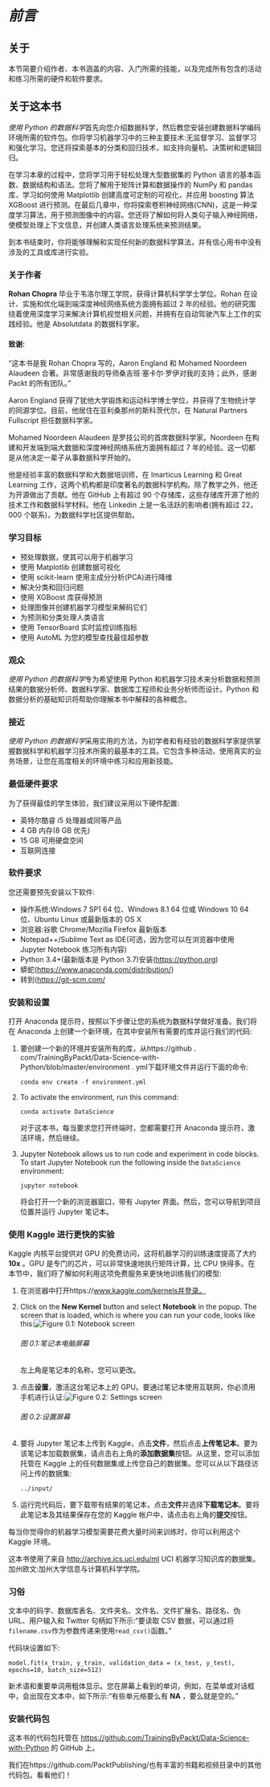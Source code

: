 <title>C13322_Preface_Epub_Final_SW</title> <link href="css/epub.css" rel="stylesheet" type="text/css"> 

# *前言*

## 关于

本节简要介绍作者、本书涵盖的内容、入门所需的技能，以及完成所有包含的活动和练习所需的硬件和软件要求。

## 关于这本书

*使用 Python 的数据科学*首先向您介绍数据科学，然后教您安装创建数据科学编码环境所需的软件包。你将学习机器学习中的三种主要技术:无监督学习、监督学习和强化学习。您还将探索基本的分类和回归技术，如支持向量机、决策树和逻辑回归。

在学习本章的过程中，您将学习用于轻松处理大型数据集的 Python 语言的基本函数、数据结构和语法。您将了解用于矩阵计算和数据操作的 NumPy 和 pandas 库，学习如何使用 Matplotlib 创建高度可定制的可视化，并应用 boosting 算法 XGBoost 进行预测。在最后几章中，你将探索卷积神经网络(CNN)，这是一种深度学习算法，用于预测图像中的内容。您还将了解如何将人类句子输入神经网络，使模型处理上下文信息，并创建人类语言处理系统来预测结果。

到本书结束时，你将能够理解和实现任何新的数据科学算法，并有信心用书中没有涉及的工具或库进行实验。

### 关于作者

**Rohan Chopra** 毕业于韦洛尔理工学院，获得计算机科学学士学位。Rohan 在设计、实施和优化端到端深度神经网络系统方面拥有超过 2 年的经验。他的研究围绕着使用深度学习来解决计算机视觉相关问题，并拥有在自动驾驶汽车上工作的实践经验。他是 Absolutdata 的数据科学家。

#### 致谢:

“这本书是我 Rohan Chopra 写的，Aaron England 和 Mohamed Noordeen Alaudeen 合著。非常感谢我的导师桑吉班·塞卡尔·罗伊对我的支持；此外，感谢 Packt 的所有团队。”

Aaron England 获得了犹他大学锻炼和运动科学博士学位，并获得了生物统计学的同源学位。目前，他居住在亚利桑那州的斯科茨代尔，在 Natural Partners Fullscript 担任数据科学家。

Mohamed Noordeen Alaudeen 是罗技公司的首席数据科学家。Noordeen 在构建和开发端到端大数据和深度神经网络系统方面拥有超过 7 年的经验。这一切都是从他决定一辈子从事数据科学开始的。

他是经验丰富的数据科学和大数据培训师，在 Imarticus Learning 和 Great Learning 工作，这两个机构都是印度著名的数据科学机构。除了教学之外，他还为开源做出了贡献。他在 GitHub 上有超过 90 个存储库，这些存储库开源了他的技术工作和数据科学材料。他在 Linkedin 上是一名活跃的影响者(拥有超过 22，000 个联系)，为数据科学社区提供帮助。

### 学习目标

*   预处理数据，使其可以用于机器学习
*   使用 Matplotlib 创建数据可视化
*   使用 scikit-learn 使用主成分分析(PCA)进行降维
*   解决分类和回归问题
*   使用 XGBoost 库获得预测
*   处理图像并创建机器学习模型来解码它们
*   为预测和分类处理人类语言
*   使用 TensorBoard 实时监控训练指标
*   使用 AutoML 为您的模型查找最佳超参数

### 观众

*使用 Python 的数据科学*专为希望使用 Python 和机器学习技术来分析数据和预测结果的数据分析师、数据科学家、数据库工程师和业务分析师而设计。Python 和数据分析的基础知识将帮助你理解本书中解释的各种概念。

### 接近

*使用 Python 的数据科学*采用实用的方法，为初学者和有经验的数据科学家提供掌握数据科学和机器学习技术所需的最基本的工具。它包含多种活动，使用真实的业务场景，让您在高度相关的环境中练习和应用新技能。

### 最低硬件要求

为了获得最佳的学生体验，我们建议采用以下硬件配置:

*   英特尔酷睿 i5 处理器或同等产品
*   4 GB 内存(8 GB 优先)
*   15 GB 可用硬盘空间
*   互联网连接

### 软件要求

您还需要预先安装以下软件:

*   操作系统:Windows 7 SP1 64 位、Windows 8.1 64 位或 Windows 10 64 位、Ubuntu Linux 或最新版本的 OS X
*   浏览器:谷歌 Chrome/Mozilla Firefox 最新版本
*   Notepad++/Sublime Text as IDE(可选，因为您可以在浏览器中使用 Jupyter Notebook 练习所有内容)
*   Python 3.4+(最新版本是 Python 3.7)安装(https://python.org)
*   蟒蛇(https://www.anaconda.com/distribution/)
*   转到(https://git-scm.com/

### 安装和设置

打开 Anaconda 提示符，按照以下步骤让您的系统为数据科学做好准备。我们将在 Anaconda 上创建一个新环境，在其中安装所有需要的库并运行我们的代码:

1.  要创建一个新的环境并安装所有的库，从https://github . com/TrainingByPackt/Data-Science-with-Python/blob/master/environment . yml下载环境文件并运行下面的命令:

    ```
    conda env create -f environment.yml
    ```

2.  To activate the environment, run this command:

    ```
    conda activate DataScience
    ```

    对于这本书，每当要求您打开终端时，您都需要打开 Anaconda 提示符，激活环境，然后继续。

3.  Jupyter Notebook allows us to run code and experiment in code blocks. To start Jupyter Notebook run the following inside the `DataScience` environment:

    ```
    jupyter notebook
    ```

    将会打开一个新的浏览器窗口，带有 Jupyter 界面。然后，您可以导航到项目位置并运行 Jupyter 笔记本。

### 使用 Kaggle 进行更快的实验

Kaggle 内核平台提供对 GPU 的免费访问，这将机器学习的训练速度提高了大约 **10x** 。GPU 是专门的芯片，可以非常快速地执行矩阵计算，比 CPU 快得多。在本节中，我们将了解如何利用这项免费服务来更快地训练我们的模型:

1.  在浏览器中打开https://www.kaggle.com/kernels并登录。
2.  Click on the **New Kernel** button and select **Notebook** in the popup. The screen that is loaded, which is where you can run your code, looks like this:![Figure 0.1: Notebook screen](image/Image45375.jpg)

    ###### 图 0.1:笔记本电脑屏幕

    左上角是笔记本的名称，您可以更改。

3.  点击**设置**，激活这台笔记本上的 GPU。要通过笔记本使用互联网，你必须用手机进行认证:![Figure 0.2: Settings screen
    ](image/Image45383.jpg)

    ###### 图 0.2:设置屏幕

4.  要将 Jupyter 笔记本上传到 Kaggle，点击**文件**，然后点击**上传笔记本**。要为该笔记本加载数据集，请点击右上角的**添加数据集**按钮。从这里，您可以添加托管在 Kaggle 上的任何数据集或上传您自己的数据集。您可以从以下路径访问上传的数据集:

    ```
    ../input/
    ```

5.  运行完代码后，要下载带有结果的笔记本，点击**文件**并选择**下载笔记本**。要将此笔记本及其结果保存在您的 Kaggle 帐户中，请点击右上角的**提交**按钮。

每当你觉得你的机器学习模型需要花费大量时间来训练时，你可以利用这个 Kaggle 环境。

这本书使用了来自 http://archive.ics.uci.edu/ml UCI 机器学习知识库的数据集。加州欧文:加州大学信息与计算机科学学院。

### 习俗

文本中的码字、数据库表名、文件夹名、文件名、文件扩展名、路径名、伪 URL、用户输入和 Twitter 句柄如下所示:“要读取 CSV 数据，可以通过将`filename.csv`作为参数传递来使用`read_csv()`函数。”

代码块设置如下:

```
model.fit(x_train, y_train, validation_data = (x_test, y_test), 
epochs=10, batch_size=512)
```

新术语和重要单词用粗体显示。您在屏幕上看到的单词，例如，在菜单或对话框中，会出现在文本中，如下所示:“有些单元格要么有 **NA** ，要么就是空的。”

### 安装代码包

这本书的代码包托管在 https://github.com/TrainingByPackt/Data-Science-with-Python 的 GitHub 上。

我们在https://github.com/PacktPublishing/也有丰富的书籍和视频目录中的其他代码包。看看他们！